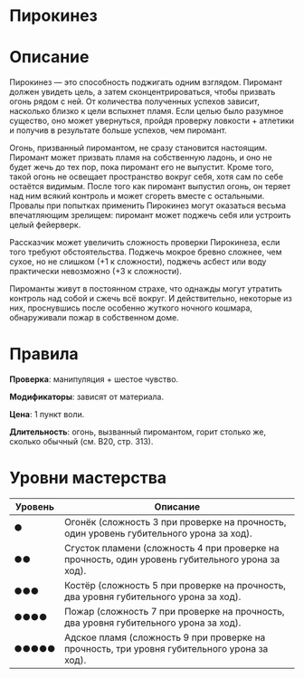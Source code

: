 # Пирокинез

# Описание

Пирокинез — это способность поджигать одним взглядом. Пиромант должен увидеть цель, а затем сконцентрироваться, чтобы призвать огонь рядом с ней. От количества полученных успехов зависит, насколько близко к цели вспыхнет пламя. Если целью было разумное существо, оно может увернуться, пройдя проверку ловкости + атлетики и получив в результате больше успехов, чем пиромант.

Огонь, призванный пиромантом, не сразу становится настоящим. Пиромант может призвать пламя на собственную ладонь, и оно не будет жечь до тех пор, пока пиромант его не выпустит. Кроме того, такой огонь не освещает пространство вокруг себя, хотя сам по себе остаётся видимым. После того как пиромант выпустил огонь, он теряет над ним всякий контроль и может сгореть вместе с остальными. Провалы при попытках применить Пирокинез могут оказаться весьма впечатляющим зрелищем: пиромант может поджечь себя или устроить целый фейерверк.

Рассказчик может увеличить сложность проверки Пирокинеза, если того требуют обстоятельства. Поджечь мокрое бревно сложнее, чем сухое, но не слишком (+1 к сложности), поджечь асбест или воду практически невозможно (+3 к сложности).

Пироманты живут в постоянном страхе, что однажды могут утратить контроль над собой и сжечь всё вокруг. И действительно, некоторые из них, проснувшись после особенно жуткого ночного кошмара, обнаруживали пожар в собственном доме.

# Правила

**Проверка**: манипуляция + шестое чувство.

**Модификаторы**: зависят от материала.

**Цена**: 1 пункт воли.

**Длительность**: огонь, вызванный пиромантом, горит столько же, сколько обычный (см. В20, стр. 313).

# Уровни мастерства

| Уровень | Описание                                                                                         |
| ------- | ------------------------------------------------------------------------------------------------ |
| ●       | Огонёк (сложность 3 при проверке на прочность, один уровень губительного урона за ход).          |
| ●●      | Сгусток пламени (сложность 4 при проверке на прочность, один уровень губительного урона за ход). |
| ●●●     | Костёр (сложность 5 при проверке на прочность, два уровня губительного урона за ход).            |
| ●●●●    | Пожар (сложность 7 при проверке на прочность, два уровня губительного урона за ход).             |
| ●●●●●   | Адское пламя (сложность 9 при проверке на прочность, три уровня губительного урона за ход).      | 

